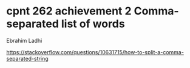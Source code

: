 # cpnt 262 achievement 2 Comma-separated list of words
 
Ebrahim Ladhi


https://stackoverflow.com/questions/10631715/how-to-split-a-comma-separated-string
